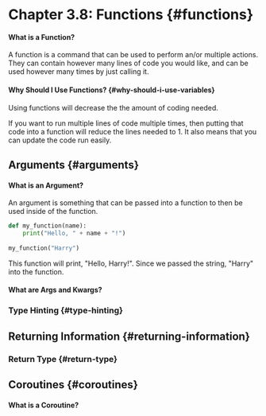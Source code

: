 # Chapter 3.8: Functions {#functions}

#### What is a Function?

A function is a command that can be used to perform an/or multiple actions. They can contain however many lines of code you would like, and can be used however many times by just calling it.

#### Why Should I Use Functions? {#why-should-i-use-variables}

Using functions will decrease the the amount of coding needed.

If you want to run multiple lines of code multiple times, then putting that code into a function will reduce the lines needed to 1. It also means that you can update the code run easily.

## Arguments {#arguments}

#### What is an Argument?

An argument is something that can be passed into a function to then be used inside of the function.

```py
def my_function(name):
    print("Hello, " + name + "!")
    
my_function("Harry")
```

This function will print, "Hello, Harry!". Since we passed the string, "Harry" into the function.

#### What are Args and Kwargs?

### Type Hinting {#type-hinting}

## Returning Information {#returning-information}

### Return Type {#return-type}

## Coroutines {#coroutines}

#### What is a Coroutine?



